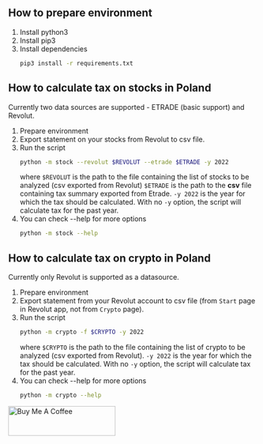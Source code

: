 ## How to prepare environment
1. Install python3
2. Install pip3
3. Install dependencies
    ```bash
    pip3 install -r requirements.txt
    ```

## How to calculate tax on stocks in Poland
Currently two data sources are supported - ETRADE (basic support) and Revolut.

1. Prepare environment
2. Export statement on your stocks from Revolut to csv file.
3. Run the script
    ```bash
    python -m stock --revolut $REVOLUT --etrade $ETRADE -y 2022
    ```
    where 
    `$REVOLUT` is the path to the file containing the list of stocks to be analyzed (csv exported from Revolut)
    `$ETRADE` is the path to the **csv** file containing tax summary exported from Etrade. 
    `-y 2022` is the year for which the tax should be calculated. With no `-y` option, the script will calculate tax for the past year.
4. You can check --help for more options
   ```bash
   python -m stock --help
   ```

## How to calculate tax on crypto in Poland
Currently only Revolut is supported as a datasource.

1. Prepare environment
2. Export statement from your Revolut account to csv file (from `Start` page in Revolut app, not from `Crypto` page).
3. Run the script
   ```bash
   python -m crypto -f $CRYPTO -y 2022
   ```
    where 
    `$CRYPTO` is the path to the file containing the list of crypto to be analyzed (csv exported from Revolut).
    `-y 2022` is the year for which the tax should be calculated. With no `-y` option, the script will calculate tax for the past year.
4. You can check --help for more options
   ```bash
   python -m crypto --help
   ```




<a href="https://www.buymeacoffee.com/pbialon" target="_blank"><img src="https://cdn.buymeacoffee.com/buttons/v2/default-yellow.png" alt="Buy Me A Coffee" style="height: 60px !important;width: 217px !important;" ></a>
